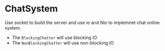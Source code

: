 # ChatSystem
  Use socket to build the server and use io and Nio to implemnet chat online system.
 - The `BlockingChatter` will use blocking IO
 - The `NonBlockingChatter` will use non-blocking IO
